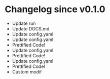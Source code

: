 # Changelog since v0.1.0
- Update run 
- Update DOCS.md 
- Update config.yaml 
- Update config.yaml 
- Prettified Code! 
- Update config.yaml 
- Prettified Code! 
- Update config.yaml 
- Prettified Code! 
- Custom modif 
